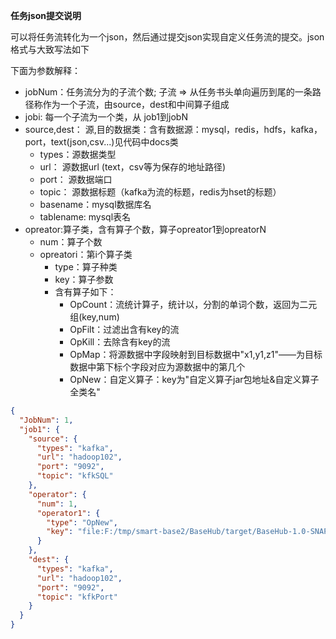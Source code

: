 **任务json提交说明**

可以将任务流转化为一个json，然后通过提交json实现自定义任务流的提交。json格式与大致写法如下

下面为参数解释：
- jobNum：任务流分为的子流个数;  子流 => 从任务书头单向遍历到尾的一条路径称作为一个子流，由source，dest和中间算子组成
- jobi: 每一个子流为一个类，从 job1到jobN
- source,dest： 源,目的数据类：含有数据源：mysql，redis，hdfs，kafka，port，text(json,csv...)见代码中docs类
    - types：源数据类型
    - url： 源数据url (text，csv等为保存的地址路径)
    - port： 源数据端口
    - topic： 源数据标题（kafka为流的标题，redis为hset的标题）
    - basename：mysql数据库名   
    - tablename: mysql表名
- opreator:算子类，含有算子个数，算子opreator1到opreatorN
    - num：算子个数
    - opreatori：第i个算子类
        - type：算子种类
        - key：算子参数
        - 含有算子如下：   
            - OpCount：流统计算子，统计以，分割的单词个数，返回为二元组(key,num)
            - OpFilt：过滤出含有key的流
            - OpKill：去除含有key的流
            - OpMap：将源数据中字段映射到目标数据中"x1,y1,z1"——为目标数据中第下标个字段对应为源数据中的第几个
            - OpNew：自定义算子：key为"自定义算子jar包地址&自定义算子全类名"
    
    

```json
{
  "JobNum": 1,  
  "job1": {
    "source": {
      "types": "kafka",
      "url": "hadoop102",
      "port": "9092",
      "topic": "kfkSQL"
    },
    "operator": {
      "num": 1,
      "operator1": {
        "type": "OpNew",
        "key": "file:F:/tmp/smart-base2/BaseHub/target/BaseHub-1.0-SNAPSHOT-jar-with-dependencies.jar&com.star.opretors.transforms.OpCount"
      }
    },
    "dest": {
      "types": "kafka",
      "url": "hadoop102",
      "port": "9092",
      "topic": "kfkPort"
    }
  }
}
```